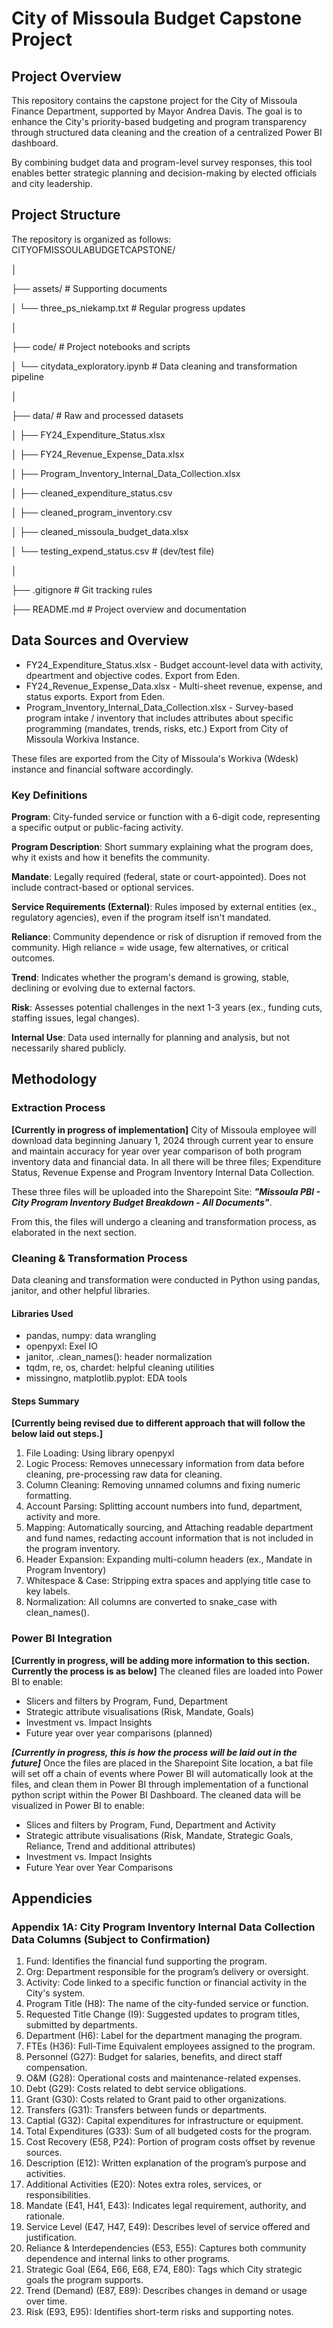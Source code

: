 # City of Missoula Budget Capstone Project


## Project Overview
This repository contains the capstone project for the City of Missoula Finance Department, supported by Mayor Andrea Davis. The goal is to enhance the City's priority-based budgeting and program transparency through structured data cleaning and the creation of a centralized Power BI dashboard.

By combining budget data and program-level survey responses, this tool enables better strategic planning and decision-making by elected officials and city leadership.

## Project Structure

The repository is organized as follows: 
CITYOFMISSOULABUDGETCAPSTONE/

│

├── assets/                              # Supporting documents

│   └── three_ps_niekamp.txt             # Regular progress updates

│

├── code/                                # Project notebooks and scripts

│   └── citydata_exploratory.ipynb       # Data cleaning and transformation pipeline

│

├── data/                                # Raw and processed datasets

│   ├── FY24_Expenditure_Status.xlsx

│   ├── FY24_Revenue_Expense_Data.xlsx

│   ├── Program_Inventory_Internal_Data_Collection.xlsx

│   ├── cleaned_expenditure_status.csv

│   ├── cleaned_program_inventory.csv

│   ├── cleaned_missoula_budget_data.xlsx

│   └── testing_expend_status.csv        # (dev/test file)

│

├── .gitignore                           # Git tracking rules

├── README.md                            # Project overview and documentation


## Data Sources and Overview
- FY24_Expenditure_Status.xlsx - Budget account-level data with activity, dpeartment and objective codes. Export from Eden.
- FY24_Revenue_Expense_Data.xlsx - Multi-sheet revenue, expense, and status exports. Export from Eden. 
- Program_Inventory_Internal_Data_Collection.xlsx - Survey-based program intake / inventory that includes attributes about specific programming (mandates, trends, risks, etc.) Export from City of Missoula Workiva Instance. 

These files are exported from the City of Missoula's Workiva (Wdesk) instance and financial software accordingly. 


### Key Definitions
**Program**: City-funded service or function with a 6-digit code, representing a specific output or public-facing activity. 

**Program Description**: Short summary explaining what the program does, why it exists and how it benefits the community. 

**Mandate**: Legally required (federal, state or court-appointed). Does not include contract-based or optional services. 

**Service Requirements (External)**: Rules imposed by external entities (ex., regulatory agencies), even if the program itself isn't mandated.

**Reliance**: Community dependence or risk of disruption if removed from the community. High reliance = wide usage, few alternatives, or critical outcomes. 

**Trend**: Indicates whether the program's demand is growing, stable, declining or evolving due to external factors. 

**Risk**: Assesses potential challenges in the next 1-3 years (ex., funding cuts, staffing issues, legal changes).

**Internal Use**: Data used internally for planning and analysis, but not necessarily shared publicly. 


## Methodology

### Extraction Process
**[Currently in progress of implementation]**
City of Missoula employee will download data beginning January 1, 2024 through current year to ensure and maintain accuracy for year over year comparison of both program inventory data and financial data. In all there will be three files; Expenditure Status, Revenue Expense and Program Inventory Internal Data Collection. 

These three files will be uploaded into the Sharepoint Site: ***"Missoula PBI - City Program Inventory Budget Breakdown - All Documents"***. 

From this, the files will undergo a cleaning and transformation process, as elaborated in the next section. 


### Cleaning & Transformation Process
Data cleaning and transformation were conducted in Python using pandas, janitor, and other helpful libraries. 


#### Libraries Used
- pandas, numpy: data wrangling
- openpyxl: Exel IO
- janitor, .clean_names(): header normalization
- tqdm, re, os, chardet: helpful cleaning utilities
- missingno, matplotlib.pyplot: EDA tools


#### Steps Summary
**[Currently being revised due to different approach that will follow the below laid out steps.]**
1. File Loading: Using library openpyxl
2. Logic Process: Removes unnecessary information from data before cleaning, pre-processing raw data for cleaning.
3. Column Cleaning: Removing unnamed columns and fixing numeric formatting.
4. Account Parsing: Splitting account numbers into fund, department, activity and more. 
4. Mapping: Automatically sourcing, and Attaching readable department and fund names, redacting account information that is not included in the program inventory. 
5. Header Expansion: Expanding multi-column headers (ex., Mandate in Program Inventory)
6. Whitespace & Case: Stripping extra spaces and applying title case to key labels. 
7. Normalization: All columns are converted to snake_case with clean_names().


### Power BI Integration
**[Currently in progress, will be adding more information to this section. Currently the process is as below]**
The cleaned files are loaded into Power BI to enable: 
- Slicers and filters by Program, Fund, Department
- Strategic attribute visualisations (Risk, Mandate, Goals)
- Investment vs. Impact Insights
- Future year over year comparisons (planned)

***[Currently in progress, this is how the process will be laid out in the future]***
Once the files are placed in the Sharepoint Site location, a bat file will set off a chain of events where Power BI will automatically look at the files, and clean them in Power BI through implementation of a functional python script within the Power BI Dashboard. 
The cleaned data will be visualized in Power BI to enable: 
- Slices and filters by Program, Fund, Department and Activity
- Strategic attribute visualisations (Risk, Mandate, Strategic Goals, Reliance, Trend and additional attributes)
- Investment vs. Impact Insights
- Future Year over Year Comparisons

## Appendicies 

### Appendix 1A: City Program Inventory Internal Data Collection Data Columns (Subject to Confirmation)

1. Fund: Identifies the financial fund supporting the program.
2. Org: Department responsible for the program’s delivery or oversight. 
3. Activity: Code linked to a specific function or financial activity in the City's system.
4. Program Title (H8): The name of the city-funded service or function.
5. Requested Title Change (I9): Suggested updates to program titles, submitted by departments.
6. Department (H6): Label for the department managing the program.
7. FTEs (H36): Full-Time Equivalent employees assigned to the program.
8. Personnel (G27): Budget for salaries, benefits, and direct staff compensation.
9. O&M (G28): Operational costs and maintenance-related expenses.
10. Debt (G29): Costs related to debt service obligations.
11. Grant (G30): Costs related to Grant paid to other organizations.
12. Transfers (G31): Transfers between funds or departments.
13. Captial (G32): Capital expenditures for infrastructure or equipment.
14. Total Expenditures (G33): Sum of all budgeted costs for the program.
15. Cost Recovery (E58, P24): Portion of program costs offset by revenue sources.
16. Description (E12): Written explanation of the program’s purpose and activities.
17. Additional Activities (E20): Notes extra roles, services, or responsibilities.
18. Mandate (E41, H41, E43): Indicates legal requirement, authority, and rationale.
19. Service Level (E47, H47, E49): Describes level of service offered and justification.
20. Reliance & Interdependencies (E53, E55): Captures both community dependence and internal links to other programs.
21. Strategic Goal (E64, E66, E68, E74, E80): Tags which City strategic goals the program supports.
22. Trend (Demand) (E87, E89): Describes changes in demand or usage over time.
23. Risk (E93, E95): Identifies short-term risks and supporting notes.